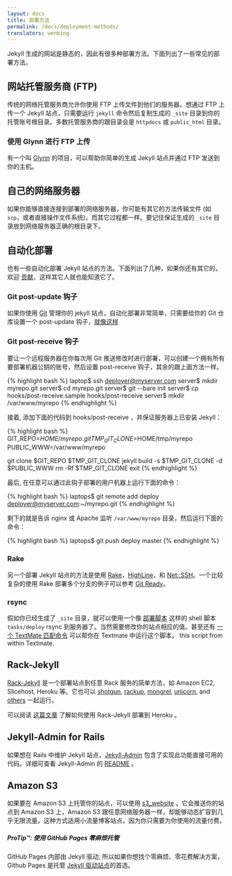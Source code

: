 ```yaml
---
layout: docs
title: 部署方法
permalink: /docs/deployment-methods/
translators: wenbing
---
```


Jekyll 生成的网站是静态的，因此有很多种部署方法。下面列出了一些常见的部署方法。

## 网站托管服务商 (FTP)

传统的网络托管服务商允许你使用 FTP 上传文件到他们的服务器。想通过 FTP 上传一个 Jekyll 站点，只需要运行 `jekyll` 命令然后复制生成的 `_site` 目录到你的托管账号根目录。多数托管服务商的跟目录会是 `httpdocs` 或 `public_html` 目录。

### 使用 Glynn 进行 FTP 上传

有一个叫 [Glynn](https://github.com/dmathieu/glynn) 的项目，可以帮助你简单的生成 Jekyll 站点并通过 FTP 发送到你的主机。

## 自己的网络服务器

如果你能够直接连接到部署的网络服务器，你可能有其它的方法传输文件 (如 `scp`，或者直接操作文件系统)，而其它过程都一样。要记住保证生成的 `_site` 目录放到网络服务器正确的根目录下。

## 自动化部署

也有一些自动化部署 Jekyll 站点的方法。下面列出了几种，如果你还有其它的，欢迎 [贡献](../contributing)，这样其它人就也能知道它了。

### Git post-update 钩子

如果你使用 [Git](http://git-scm.com) 管理你的 jekyll 站点，自动化部署非常简单，只需要给你的 Git 仓库设置一个 post-update 钩子，[就像这样](http://web.archive.org/web/20091223025644/http://www.taknado.com/en/2009/03/26/deploying-a-jekyll-generated-site/)

### Git post-receive 钩子

要让一个远程服务器在你每次用 Git 推送修改时进行部署，可以创建一个拥有所有要部署机器公钥的账号，然后设置 post-receive 钩子，其余的跟上面方法一样。

{% highlight bash %}
laptop$ ssh deployer@myserver.com
server$ mkdir myrepo.git
server$ cd myrepo.git
server$ git --bare init
server$ cp hooks/post-receive.sample hooks/post-receive
server$ mkdir /var/www/myrepo
{% endhighlight %}

接着, 添加下面的代码到 hooks/post-receive ，并保证服务器上已安装 Jekyll：

{% highlight bash %}
GIT_REPO=$HOME/myrepo.git
TMP_GIT_CLONE=$HOME/tmp/myrepo
PUBLIC_WWW=/var/www/myrepo

git clone $GIT_REPO $TMP_GIT_CLONE
jekyll build -s $TMP_GIT_CLONE -d $PUBLIC_WWW
rm -Rf $TMP_GIT_CLONE
exit
{% endhighlight %}

最后, 在任意可以通过此钩子部署的用户机器上运行下面的命令：

{% highlight bash %}
laptops$ git remote add deploy deployer@myserver.com:~/myrepo.git
{% endhighlight %}

剩下的就是告诉 nginx 或 Apache 监听 `/var/www/myrepo` 目录，然后运行下面的命令：

{% highlight bash %}
laptops$ git push deploy master
{% endhighlight %}

### Rake

另一个部署 Jekyll 站点的方法是使用 [Rake](https://github.com/jimweirich/rake)，[HighLine](https://github.com/JEG2/highline)，和 [Net::SSH](http://net-ssh.rubyforge.org/)。一个比较复杂的使用 Rake 部署多个分支的例子可以参考 [Git Ready](https://github.com/gitready/gitready/blob/en/Rakefile)。

### rsync

假如你已经生成了 `_site` 目录，就可以使用一个像 [部署脚本](http://github.com/henrik/henrik.nyh.se/blob/master/tasks/deploy) 这样的 shell 脚本 `tasks/deploy` rsync 到服务器了。当然需要修改你的站点相应的值。甚至还有 [一个 TextMate 匹配命令](http://gist.github.com/214959) 可以帮你在 Textmate 中运行这个脚本。
this script from within Textmate.

## Rack-Jekyll

[Rack-Jekyll](http://github.com/bry4n/rack-jekyll/) 是一个部署站点到任意 Rack 服务的简单方法，如 Amazon EC2, Slicehost, Heroku 等。它也可以 [shotgun](http://github.com/rtomakyo/shotgun/), [rackup](http://github.com/rack/rack), [mongrel](http://github.com/mongrel/mongrel), [unicorn](http://github.com/defunkt/unicorn/), and [others](https://github.com/adaoraul/rack-jekyll#readme) 一起运行。

可以阅读 [这篇文章](http://blog.crowdint.com/2010/08/02/instant-blog-using-jekyll-and-heroku.html) 了解如何使用 Rack-Jekyll 部署到 Heroku 。

## Jekyll-Admin for Rails

如果想在 Rails 中维护 Jekyll 站点，[Jekyll-Admin](http://github.com/zkarpinski/Jekyll-Admin) 包含了实现此功能直接可用的代码。详细可查看 Jekyll-Admin 的 [README](http://github.com/zkarpinski/Jekyll-Admin/blob/master/README) 。

## Amazon S3

如果要在 Amazon S3 上托管你的站点，可以使用 [s3_website](https://github.com/laurilehmijoki/s3_website) 。它会推送你的站点到 Amazon S3 上，Amazon S3 跟任意网络服务器一样，却能够动态扩容到几乎无限流量。这种方式适用小流量博客站点，因为你只需要为你使用的流量付费。

<div class="note">
  <h5>ProTip™: 使用 GitHub Pages 零麻烦托管</h5>
  <p>GitHub Pages 内部由 Jekyll 驱动, 所以如果你想找个零麻烦、零花费解决方案，Github Pages 是托管 <a href="../github-pages/">Jekyll 驱动站点</a>的首选。</p>
</div>

